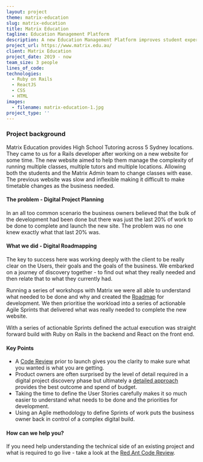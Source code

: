 ```yaml
---
layout: project
theme: matrix-education
slug: matrix-education
title: Matrix Education
tagline: Education Management Platform
description: A new Education Management Platform improves student experience, delivers business insights and supports a fast growing College.
project_url: https://www.matrix.edu.au/
client: Matrix Education
project_date: 2019 - now
team_size: 3 people
lines_of_code:
technologies:
  - Ruby on Rails
  - ReactJS
  - CSS
  - HTML
images:
  - filename: matrix-education-1.jpg
project_type: ''
---
```


### Project background

Matrix Education provides High School Tutoring across 5 Sydney locations. They came to us for a Rails developer after working on a new website for some time. The new website aimed to help them manage the complexity of running multiple classes, multiple tutors and multiple locations. Allowing both the students and the Matrix Admin team to change classes with ease. The previous website was slow and inflexible making it difficult to make timetable changes as the business needed.

#### The problem - Digital Project Planning

In an all too common scenario the business owners believed that the bulk of the development had been done but there was just the last 20% of work to be done to complete and launch the new site. The problem was no one knew exactly what that last 20% was.

#### What we did - Digital Roadmapping

The key to success here was working deeply with the client to be really clear on the Users, their goals and the goals of the business. We embarked on a journey of discovery together - to find out what they really needed and then relate that to what they currently had.

Running a series of workshops with Matrix we were all able to understand what needed to be done and why and created the [Roadmap](/our-approach/) for development. We then prioritise the workload into a series of actionable Agile Sprints that delivered what was really needed to complete the new website.

With a series of actionable Sprints defined the actual execution was straight forward build with Ruby on Rails in the backend and React on the front end.

#### Key Points

- A [Code Review](/ruby-on-rails-code-review/) prior to launch gives you the clarity to make sure what you wanted is what you are getting.
- Product owners are often surprised by the level of detail required in a digital project discovery phase but ultimately a [detailed approach](/our-approach/) provides the best outcome and spend of budget.
- Taking the time to define the User Stories carefully makes it so much easier to understand what needs to be done and the priorities for development.
- Using an Agile methodology to define Sprints of work puts the business owner back in control of a complex digital build.

#### How can we help you?

If you need help understanding the technical side of an existing project and what is required to go live - take a look at the [Red Ant Code Review](/ruby-on-rails-code-review/).
